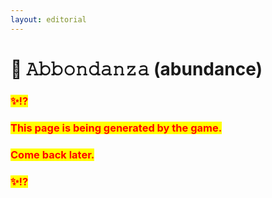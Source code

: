 ```yaml
---
layout: editorial
---
```


# 💎 𝙰𝚋𝚋𝚘𝚗𝚍𝚊𝚗𝚣𝚊 (abundance)



### <mark style="color:red;">✨⁉️</mark>&#x20;

### <mark style="color:red;">This page is being generated by the game.</mark>&#x20;

### <mark style="color:red;">Come back later.</mark>

### <mark style="color:red;">✨⁉️</mark>



